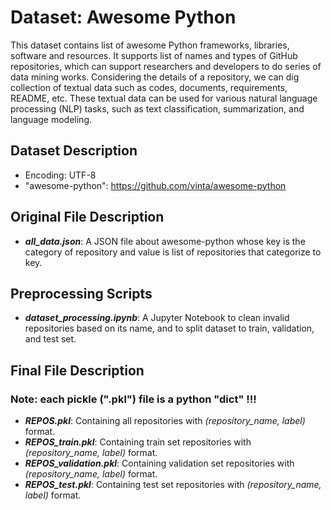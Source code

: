 # Dataset: Awesome Python
This dataset contains list of awesome Python frameworks, libraries, software and resources. 
It supports list of names and types of GitHub repositories, which can support researchers and developers to do series of data mining works.
Considering the details of a repository, we can dig collection of textual data such as codes, documents, requirements, README, etc.
These textual data can be used for various natural language processing (NLP) tasks, such as text classification, summarization, and language modeling.

## Dataset Description
* Encoding: UTF-8
* "awesome-python": https://github.com/vinta/awesome-python

## Original File Description
* **_all_data.json_**: A JSON file about awesome-python whose key is the category of repository and value is list of repositories that categorize to key.

## Preprocessing Scripts
* **_dataset_processing.ipynb_**: A Jupyter Notebook to clean invalid repositories based on its name, and to split dataset to train, validation, and test set.

## Final File Description
### Note: each pickle (".pkl") file is a python "dict" !!!
* **_REPOS.pkl_**: Containing all repositories with _(repository_name, label)_ format.
* **_REPOS_train.pkl_**: Containing train set repositories with _(repository_name, label)_ format.
* **_REPOS_validation.pkl_**: Containing validation set repositories with _(repository_name, label)_ format.
* **_REPOS_test.pkl_**: Containing test set repositories with _(repository_name, label)_ format.